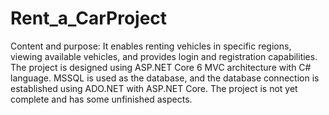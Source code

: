 # Rent_a_CarProject
Content and purpose: It enables renting vehicles in specific regions, viewing available vehicles, and provides login and registration capabilities.
The project is designed using ASP.NET Core 6 MVC architecture with C# language. 
MSSQL is used as the database, and the database connection is established using ADO.NET with ASP.NET Core.
The project is not yet complete and has some unfinished aspects.
